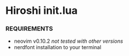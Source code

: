 
# Hiroshi init.lua

### REQUIREMENTS
- neovim v0.10.2 _not tested with other versions_
- nerdfont installation to your terminal

